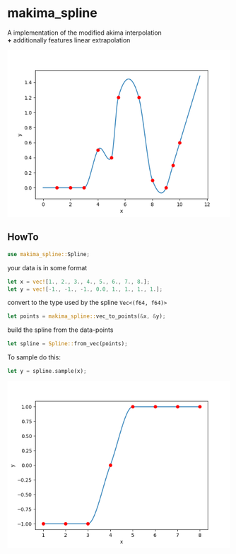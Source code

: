 # makima_spline
A implementation of the modified akima interpolation<br>
**+** additionally features linear extrapolation

<img src="testing/general.png">


## HowTo
```rust
use makima_spline::Spline;
```
your data is in some format
```rust
let x = vec![1., 2., 3., 4., 5., 6., 7., 8.];
let y = vec![-1., -1., -1., 0.0, 1., 1., 1., 1.];
``` 
convert to the type used by the spline `Vec<(f64, f64)>`
```rust
let points = makima_spline::vec_to_points(&x, &y);
```    
build the spline from the data-points
```rust
let spline = Spline::from_vec(points);
```
To sample do this:
```rust
let y = spline.sample(x);
```
<img src="testing/step.png">
